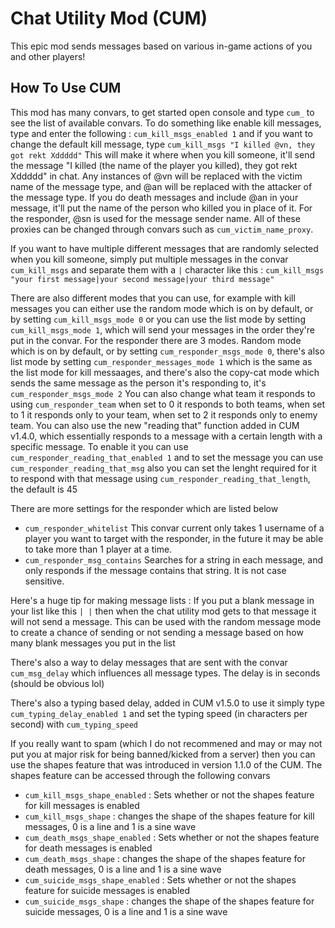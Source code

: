 # Chat Utility Mod (CUM)

This epic mod sends messages based on various in-game actions of you and other players!

## How To Use CUM
This mod has many convars, to get started open console and type `cum_` to see the list of available convars. To do something like enable kill messages, type and enter the following : `cum_kill_msgs_enabled 1` and if you want to change the default kill message, type `cum_kill_msgs "I killed @vn, they got rekt Xddddd"` This will make it where when you kill someone, it'll send the message "I killed (the name of the player you killed), they got rekt Xddddd" in chat. Any instances of @vn will be replaced with the victim name of the message type, and @an will be replaced with the attacker of the message type. If you do death messages and include @an in your message, it'll put the name of the person who killed you in place of it. For the responder, @sn is used for the message sender name. All of these proxies can be changed through convars such as `cum_victim_name_proxy`.

If you want to have multiple different messages that are randomly selected when you kill someone, simply put multiple messages in the convar `cum_kill_msgs` and separate them with a `|` character like this : `cum_kill_msgs "your first message|your second message|your third message"`

There are also different modes that you can use, for example with kill messages you can either use the random mode which is on by default, or by setting `cum_kill_msgs_mode 0` or you can use the list mode by setting `cum_kill_msgs_mode 1`, which will send your messages in the order they're put in the convar. For the responder there are 3 modes. Random mode which is on by default, or by setting `cum_responder_msgs_mode 0`, there's also list mode by setting `cum_responder_messages_mode 1` which is the same as the list mode for kill messaages, and there's also the copy-cat mode which sends the same message as the person it's responding to, it's `cum_responder_msgs_mode 2` You can also change what team it responds to using `cum_responder_team` when set to 0 it responds to both teams, when set to 1 it responds only to your team, when set to 2 it responds only to enemy team. You can also use the new "reading that" function added in CUM v1.4.0, which essentially responds to a message with a certain length with a specific message. To enable it you can use `cum_responder_reading_that_enabled 1` and to set the message you can use `cum_responder_reading_that_msg` also you can set the lenght required for it to respond with that message using `cum_responder_reading_that_length`, the default is 45

There are more settings for the responder which are listed below
- `cum_responder_whitelist` This convar current only takes 1 username of a player you want to target with the responder, in the future it may be able to take more than 1 player at a time.
- `cum_responder_msg_contains` Searches for a string in each message, and only responds if the message contains that string. It is not case sensitive.

Here's a huge tip for making message lists : If you put a blank message in your list like this `| |` then when the chat utility mod gets to that message it will not send a message. This can be used with the random message mode to create a chance of sending or not sending a message based on how many blank messages you put in the list

There's also a way to delay messages that are sent with the convar `cum_msg_delay` which influences all message types. The delay is in seconds (should be obvious lol)

There's also a typing based delay, added in CUM v1.5.0 to use it simply type `cum_typing_delay_enabled 1` and set the typing speed (in characters per second) with `cum_typing_speed`

If you really want to spam (which I do not recommened and may or may not put you at major risk for being banned/kicked from a server) then you can use the shapes feature that was introduced in version 1.1.0 of the CUM. The shapes feature can be accessed through the following convars
- `cum_kill_msgs_shape_enabled` : Sets whether or not the shapes feature for kill messages is enabled
- `cum_kill_msgs_shape` : changes the shape of the shapes feature for kill messages, 0 is a line and 1 is a sine wave
- `cum_death_msgs_shape_enabled` : Sets whether or not the shapes feature for death messages is enabled
- `cum_death_msgs_shape` : changes the shape of the shapes feature for death messages, 0 is a line and 1 is a sine wave
- `cum_suicide_msgs_shape_enabled` : Sets whether or not the shapes feature for suicide messages is enabled
- `cum_suicide_msgs_shape` : changes the shape of the shapes feature for suicide messages, 0 is a line and 1 is a sine wave
